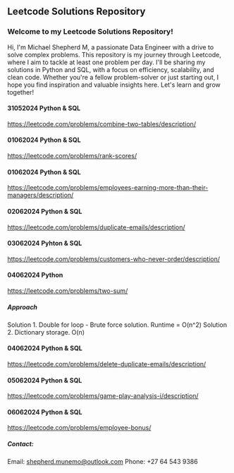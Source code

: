## Leetcode Solutions Repository

### Welcome to my Leetcode Solutions Repository!

Hi, I'm Michael Shepherd M, a passionate Data Engineer with a drive to solve complex problems. 
This repository is my journey through Leetcode, where I aim to tackle at least one problem per day. I'll be sharing my solutions in Python and SQL, with a focus on efficiency, scalability, and clean code. Whether you're a fellow problem-solver or just starting out, I hope you find inspiration and valuable insights here. Let's learn and grow together!


#### 31052024 Python & SQL
https://leetcode.com/problems/combine-two-tables/description/


#### 01062024 Python & SQL
https://leetcode.com/problems/rank-scores/


#### 01062024 Python & SQL
https://leetcode.com/problems/employees-earning-more-than-their-managers/description/

#### 02062024 Python & SQL
https://leetcode.com/problems/duplicate-emails/description/

#### 03062024 Pyhton & SQL
https://leetcode.com/problems/customers-who-never-order/description/

#### 04062024 Python
https://leetcode.com/problems/two-sum/
##### Approach 
 Solution 1. Double for loop - Brute force solution. Runtime = O(n^2)
 Solution 2. Dictionary storage. O(n)

#### 04062024 Python & SQL
https://leetcode.com/problems/delete-duplicate-emails/description/

 #### 05062024 Python & SQL
 https://leetcode.com/problems/game-play-analysis-i/description/


#### 06062024 Python & SQL
https://leetcode.com/problems/employee-bonus/










##### Contact:
Email: shepherd.munemo@outlook.com
Phone: +27 64 543 9386